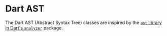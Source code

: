 # Dart AST

The Dart AST (Abstract Syntax Tree) classes are inspired by the
[`ast` library in Dart's `analyzer`](https://pub.dev/documentation/analyzer/latest/dart_ast_ast/dart_ast_ast-library.html)
package.